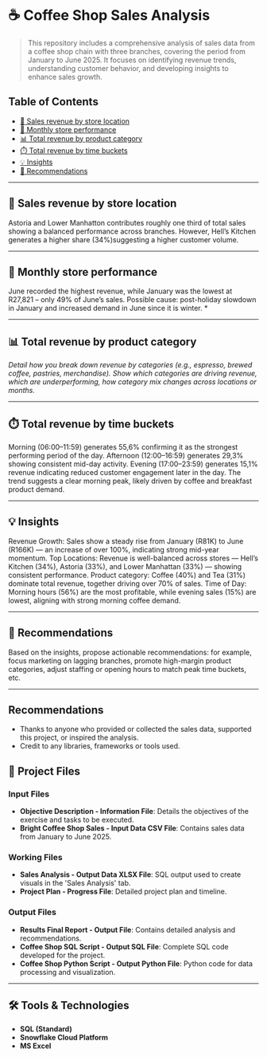 # ☕ Coffee Shop Sales Analysis  
> This repository includes a comprehensive analysis of sales data from a coffee shop chain with three branches, covering the period from January to June 2025. It focuses on identifying revenue trends, understanding customer behavior, and developing insights to enhance sales growth.

## Table of Contents  
- [📍 Sales revenue by store location](#sales‐revenue‐by‐store‐location)  
- [📅 Monthly store performance](#monthly‐store‐performance)  
- [📊 Total revenue by product category](#total‐revenue‐by‐product-category)  
- [⏱️ Total revenue by time buckets](#total‐revenue‐by-time-buckets)  
- [💡 Insights](#insights)  
- [📝 Recommendations](#recommendations)  

---

## 📍 Sales revenue by store location  
Astoria and Lower Manhatton contributes roughly one third of total sales showing a balanced performance across branches. However, Hell’s Kitchen generates a higher share (34%)suggesting a higher customer volume.

---

## 📅 Monthly store performance  
June recorded the highest revenue, while January was the lowest at R27,821 – only 49% of June’s sales. Possible cause: post-holiday slowdown in January and increased demand in June since it is winter.                                                                                                                 *

---

## 📊 Total revenue by product category  
*Detail how you break down revenue by categories (e.g., espresso, brewed coffee, pastries, merchandise). Show which categories are driving revenue, which are underperforming, how category mix changes across locations or months.*

---

## ⏱️ Total revenue by time buckets  
Morning (06:00–11:59) generates 55,6% confirming it as the strongest performing period of the day. Afternoon (12:00–16:59) generates 29,3% showing consistent mid-day activity. Evening (17:00–23:59) generates 15,1% revenue indicating reduced customer engagement later in the day. The trend suggests a clear morning peak, likely driven by coffee and breakfast product demand.

---

## 💡 Insights  
Revenue Growth: Sales show a steady rise from January (R81K) to June (R166K) — an increase of over 100%, indicating strong mid-year momentum.
Top Locations: Revenue is well-balanced across stores — Hell’s Kitchen (34%), Astoria (33%), and Lower Manhattan (33%) — showing consistent performance.
Product category: Coffee (40%) and Tea (31%) dominate total revenue, together driving over 70% of sales.
Time of Day: Morning hours (56%) are the most profitable, while evening sales (15%) are lowest, aligning with strong morning coffee demand.

---

## 📝 Recommendations  
Based on the insights, propose actionable recommendations: for example, focus marketing on lagging branches, promote high-margin product categories, adjust staffing or opening hours to match peak time buckets, etc.

---

## Recommendations  
- Thanks to anyone who provided or collected the sales data, supported this project, or inspired the analysis.  
- Credit to any libraries, frameworks or tools used.

## 📁 Project Files

### Input Files
- **Objective Description - Information File**: Details the objectives of the exercise and tasks to be executed.  
- **Bright Coffee Shop Sales - Input Data CSV File**: Contains sales data from January to June 2025.

### Working Files
- **Sales Analysis - Output Data XLSX File**: SQL output used to create visuals in the 'Sales Analysis' tab.  
- **Project Plan - Progress File**: Detailed project plan and timeline.

### Output Files
- **Results Final Report - Output File**: Contains detailed analysis and recommendations.  
- **Coffee Shop SQL Script - Output SQL File**: Complete SQL code developed for the project.  
- **Coffee Shop Python Script - Output Python File**: Python code for data processing and visualization.
---

## 🛠️ Tools & Technologies
- **SQL (Standard)**
- **Snowflake Cloud Platform**
- **MS Excel**
  





